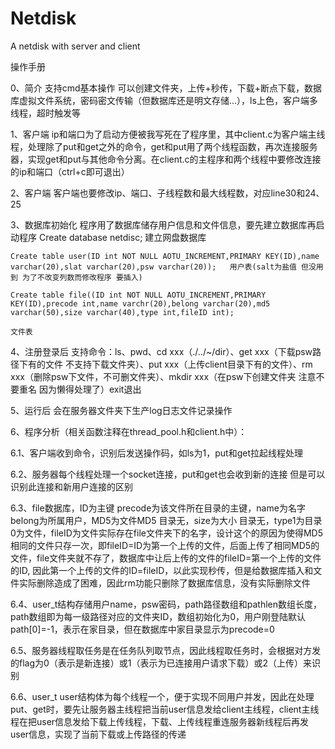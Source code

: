# Netdisk
A netdisk with server and client

操作手册

0、简介
支持cmd基本操作 可以创建文件夹，上传+秒传，下载+断点下载，数据库虚拟文件系统，密码密文传输（但数据库还是明文存储...），ls上色，客户端多线程，超时触发等

1、客户端
ip和端口为了启动方便被我写死在了程序里，其中client.c为客户端主线程，处理除了put和get之外的命令，get和put用了两个线程函数，再次连接服务器，实现get和put与其他命令分离。在client.c的主程序和两个线程中要修改连接的ip和端口（ctrl+c即可退出）

2、客户端
客户端也要修改ip、端口、子线程数和最大线程数，对应line30和24、25
	
3、数据库初始化
程序用了数据库储存用户信息和文件信息，要先建立数据库再启动程序
	Create database netdisc;   建立网盘数据库
	
	Create table user(ID int NOT NULL AOTU_INCREMENT,PRIMARY KEY(ID),name varchar(20),slat varchar(20),psw varchar(20));   用户表(salt为盐值 但没用到 为了不改变列数而修改程序 要插入)
	
	Create table file((ID int NOT NULL AOTU_INCREMENT,PRIMARY KEY(ID),precode int,name varchr(20),belong varchar(20),md5 varchar(50),size varchar(40),type int,fileID int); 
	
	文件表
	
4、注册登录后 支持命令：ls、pwd、cd xxx（./../~/dir）、get xxx（下载psw路径下有的文件 不支持下载文件夹）、put xxx（上传client目录下有的文件）、rm xxx（删除psw下文件，不可删文件夹）、mkdir xxx（在psw下创建文件夹 注意不要重名 因为懒得处理了）exit退出

5、运行后 会在服务器文件夹下生产log日志文件记录操作

6、程序分析（相关函数注释在thread_pool.h和client.h中）：

6.1、客户端收到命令，识别后发送操作码，如ls为1，put和get拉起线程处理

6.2、服务器每个线程处理一个socket连接，put和get也会收到新的连接 但是可以识别此连接和新用户连接的区别
	
6.3、file数据库，ID为主键 precode为该文件所在目录的主键，name为名字 belong为所属用户，MD5为文件MD5 目录无，size为大小 目录无，type1为目录 0为文件，fileID为文件实际存在file文件夹下的名字，设计这个的原因为使得MD5相同的文件只存一次，即fileID=ID为第一个上传的文件，后面上传了相同MD5的文件，file文件夹就不存了，数据库中让后上传的文件的fileID=第一个上传的文件的ID, 因此第一个上传的文件的ID=fileID，以此实现秒传，但是给数据库插入和文件实际删除造成了困难，因此rm功能只删除了数据库信息，没有实际删除文件
	
6.4、user_t结构存储用户name，psw密码，path路径数组和pathlen数组长度，path数组即为每一级路径对应的文件夹ID，数组初始化为0，用户刚登陆默认path[0]=-1，表示在家目录，但在数据库中家目录显示为precode=0
	
6.5、服务器线程取任务是在任务队列取节点，因此线程取任务时，会根据对方发的flag为0（表示是新连接）或1（表示为已连接用户请求下载）或2（上传）来识别
	
6.6、user_t user结构体为每个线程一个，便于实现不同用户并发，因此在处理put、get时，要先让服务器主线程把当前user信息发给client主线程，client主线程在把user信息发给下载上传线程，下载、上传线程重连服务器新线程后再发user信息，实现了当前下载或上传路径的传递
